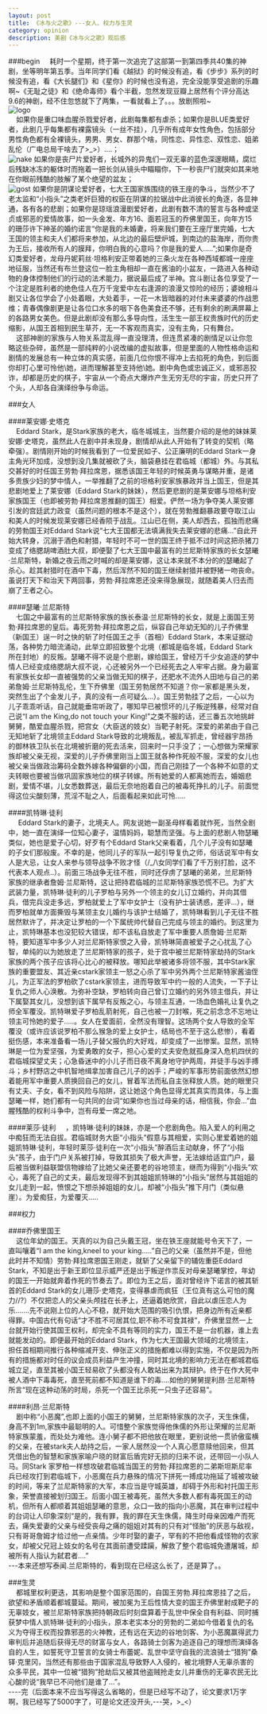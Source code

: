 ```yaml
---
layout: post
title: 《冰与火之歌》---女人、权力与生灵
category: opinion
description: 美剧《冰与火之歌》观后感
---
```

###begin
 &nbsp;&nbsp;&nbsp;&nbsp;耗时一个星期，终于第一次追完了这部第一到第四季共40集的神剧，坐等明年第五季。当年同学们看《越狱》的时候没有追，看《步步》系列的时候没有追，看《大长腿们》和《星你》的时候也没有追，完全没能享受追剧的乐趣啊~《无耻之徒》和《绝命毒师》看个半截，忽然发现豆瓣上居然有个评分高达9.6的神剧，经不住忽悠就下了两集，一看就看上了。。。放剧照啦~<br>
![logo](/images/opinions/ice-and-fire-logo.jpg)
<br>
 &nbsp;&nbsp;&nbsp;&nbsp;如果你是重口味血腥杀戮爱好者，此剧每集都有虐杀；如果你是BLUE类爱好者，此剧几乎每集都有裸露镜头（一丝不挂），几乎所有成年女性角色，包括部分男性角色都有全裸镜头，男男、男女、群那个啥，同性恋、异性恋、双性恋、姐弟乱伦（广电总局干啥去了>_>）….；<br>
![nake](/images/opinions/ice-and-fire-nakewoman.jpg)
如果你是丧尸片爱好者，长城外的异鬼们一双无辜的蓝色深邃眼睛，腐烂后残缺冰冻的躯体时而拖着一把长剑从镜头中瞄瞄你，下一秒丧尸们就突如其来地在你眼前残酷的肢解了某个绝望的盆友；<br>
![gost](/images/opinions/ice-and-fire-gost.jpg)
如果你是阴谋论爱好者，七大王国家族围绕的铁王座的争斗，当然少不了老太监和“小指头”之类老奸巨猾的权臣在阴谋的拉锯战中此消彼长的角逐，各显神通，各有各的悲剧；如果你是琼瑶浪漫剧爱好者，此剧有数不清的誓言与各种或坚贞或邪恶的爱情故事，如一头金发、年方16、面若冠玉的乔佛里国王，向年方15的珊莎许下神圣的婚约诺言“你是我的未婚妻，将来我们要在王座厅里完婚，七大王国的领主和夫人们都将来参加，从北边的最后壁炉城，到南边的盐海岸，而你贵为王后，接收所有人的膜拜，你明白我的心意吗？你是我的爱人…..”;如果你是奇幻类爱好者，龙母丹妮莉丝·坦格利安正带着她的三条火龙在各种西域都城一座座地征服，当然还有布兰登这位一脸主角相却一直在酱油的小盆友，一路进入各种动物的身体控制他们的行动的法术能力，据说最后成了半神。宫斗剧让各位享受了一个注定是胜利者的绝色佳人在万千宠爱中左右逢源的浪漫又惊险的经历；婆媳相斗剧又让各位学会了小处着眼，大处着手，一花一木皆暗器的对付未来婆婆的作战思维；青春偶像剧更是让各位口水多的咽下各色美食还不够，还有剩余的刷满屏幕上的各路男女美色。但是此剧却没有那么多导向性，活生生一部王权贵族时代的历史缩影，从国王首相到民生草芥，无一不客观而真实，没有主角，只有舞台。
<br>
  &nbsp;&nbsp;&nbsp;&nbsp;这部神剧的家族与人物关系混乱得一直没理清，但连贯紧凑的剧情足以让你忽略这些杂碎，虽然是一部纯粹的小说改编的虚拟故事，但是里面的人物性格命运和剧情的发展总有一种立体的真实感，前面几位你恨不得冲上去掐死的角色，到后面你却打心里可怜他\她，进而理解甚至支持他\她。剧中角色或忠诚正义，或邪恶狡诈，却都是历史的棋子，宇宙从一个奇点大爆炸产生无穷无尽的宇宙，历史只开了个头，人却各自演绎纷争与命运。
<br>

###女人    

####莱安娜·史塔克   
 &nbsp;&nbsp;&nbsp;&nbsp;Eddard Stark，是Stark家族的老大，临冬城城主，当然要介绍的是他的妹妹莱安娜·史塔克，虽然此人在剧中并未现身，剧情却从此人开始有了转变的契机（略牵强）。剧情刚开始的时候我看到了一位爱民如子、公正廉明的Eddard Stark一身主角光环加成，没想到没几集就被砍了头，脑袋悬挂在君临城（都城）外。与其私交甚好的时任国王劳勃·拜拉席恩，据悉该国王年轻的时候英勇与谋略并重，是诸多贵族少妇的梦中情人，一举推翻了之前的坦格利安家族暴政并当上国王，但是其悲剧地爱上了莱安娜（Eddard Stark的妹妹），然后更悲剧的是莱安娜与坦格利安家族国王（也即被劳勃·拜拉席恩推翻的国王）相爱。俨然一场为争夺美人莱安娜引发的宫廷武力政变（虽然问题的根本不是这个），就在劳勃推翻暴政要夺取江山和美人的时候发现莱安娜已经香陨于战乱。江山已在侧，美人却西去，孤独而悲痛的劳勃国王对Eddard Stark说“七大王国都无法填满我失去莱安娜的悲痛…”自此开始大转身，沉溺于酒色和射猎，年轻时不可一世的国王终于抵不过时间这把杀猪刀变成了络腮胡啤酒肚大叔，即便娶了七大王国中最富有的兰尼斯特家族的长女瑟曦·兰尼斯特，新婚之夜云雨之时喊的却是莱安娜，这让本来就不本分的的瑟曦起了杀心。趁其射猎时在酒中下毒，然后浑然不知的国王继续射猎并被野猪一吻丧命。虽说打天下和治天下两回事，劳勃·拜拉席恩还没来得急展现，就随着美人归去而崩了王者之心。
<br>

####瑟曦·兰尼斯特    
 &nbsp;&nbsp;&nbsp;&nbsp;七国之中最富有的兰尼斯特家族的族长泰温·兰尼斯特的长女，就是上面国王劳勃·拜拉席恩的皇后。毒死劳勃·拜拉席恩之后，纵容自己年幼无知的儿子乔佛里（新国王）逞一时之快的斩了时任国王之手（首相）Eddard Stark，本来证据动荡，各种势力暗流涌动，此举立即招致整个北境（都城是临冬城，Eddard Stark所在封地）的反叛。瑟曦不得不说是个悲剧，嫁给国王，曾经万千少女追逐的梦中情人已经变成络腮胡大叔不说，心还被另外一个已经死去之人牢牢占据。身为最富有家族长女却一直被强势的父亲当做无知的棋子，还肥水不流外人田地与自己的弟弟詹姆·兰尼斯特乱伦，生下乔佛里（国王劳勃居然不知道？你一家都是黑头发，突然生出了个金发儿子，真的没有一点可疑么…）。国王劳勃挂了之后，一心以为儿子乖乖听话，自己就能垂帘听政了，哪知早已被惯坏的儿子叛逆残暴，经常对自己说“I am the King,do not touch your King!”之类不服的话，还三番五次地挑衅舅舅，酷爱血腥杀戮，把宫女（大臣送的妓女）当靶子射死。深爱的弟弟由于自己无知地斩了北境领主Eddard Stark导致的北境叛乱，被乱军抓走，曾经器宇昂扬的御林铁卫队长在北境被折磨的死去活来，回来时一只手没了；一心想做为荣耀家族却被父亲无视，深爱的儿子乔佛里刚当上国王就各种作死般不服，深爱的女儿也被父亲当做政治筹码全数外嫁各种偏僻的小国，而自己刚挂了一个各种不如意的丈夫转眼也要被当做巩固家族地位的棋子转嫁。所有她爱的人都离她而去，婚姻悲剧，爱情不堪，儿女悉数葬送，最后无奈地抱着自己的被毒死挣扎的儿子。前面觉得这位尖酸刻薄，荒淫不耻之人，后面看起来如此可怜…..
<br>

####凯特琳·徒利   
 &nbsp;&nbsp;&nbsp;&nbsp; Eddard Stark的妻子，北境夫人。网友说她一副圣母样看着就作死，当然全剧中，她一直在演绎一位知心妻子，温情妈妈，聪慧而坚强。与上面的悲剧人物瑟曦类似，她也是爱子心切，好歹有个Eddard Stark父亲看着，几个儿子没有如瑟曦的子女们那般废。不幸的是，他同儿子的军队一起引导复仇之师，俗话说军中有女人是大忌，让女人来参与领导战争不败才怪（/\_/\女同学们看了千万别打脸，这不代表本人观点..）。前面三场战争无往不胜，同时还俘虏了瑟曦的弟弟，兰尼斯特家族的继承者詹姆·兰尼斯特，这让把持君临城的兰尼斯特家族恐慌不已。为扩大武装力量，凯特琳·徒利的儿子罗柏与另外一个领主的女儿订立婚约，并向其借兵，借完兵没走多远，罗柏就爱上了军中女护士（没有护士装诱惑，差评…），继而罗柏就单方面撕毁与某领主女儿婚约与该护士结婚了，凯特琳看到儿子无往不胜居然默许了，并决定让罗柏的一个下属统帅代替自己完成与领主的婚约。到这里为止，凯特琳基本也没犯较大错误，却不该私自放走了军中重要人质詹姆·兰尼斯特，要知道军中多少人对兰尼斯特家恨之入骨，凯特琳简直被爱子之心扰乱了心智，单纯的以为她放走了兰尼斯特家的孩子，处于宫中被兰尼斯特家劫持的Stark家族的两个孩子应该将心比心的被释放。哪知此举被诸多将领不服，其中Stark家族的重要盟友、其近亲cstark家领主一怒之心杀了军中另外两个兰尼斯特家酱油侄儿，为正军法的罗柏砍了cstark家领主，进而导致军中约一般的人流失，一下子让复仇之师人心涣散。为弥补空缺，罗柏转向自己曾订立婚约的另外领主借兵，并让下属娶其女儿，没想到该下属早有反叛之心，与领主互通，一场血色婚礼让复仇之师全军覆没。凯特琳爱子罗柏乱箭射死，自己也被一刀封喉，死之前念念不忘地让领主可怜她的爱子…..。女人在爱面前，全然没有理智。这场两个女人导致的全军覆没（或许应该说罗柏不那么猴急的爱上女护士，结局也不至于这么悲惨），看着挺伤感，本来准备看一场儿子替父报仇的大好戏，却变成了一出惨案。显然，凯特琳是一位为爱坚强，为爱勇敢的女子，担心心爱的丈夫安危就孤身深入危机四伏的君临城探望丈夫；心急昏迷中的小儿子而日夜不离身地守护两周，并徒手与凶手搏斗；乡村野店之中机智地缉拿加害自己儿子的凶手；严峻的军事形势前面依然幻想着能用军中重要人质换回自己的女儿，冒着军法而私自主张释放人质。她的眼里只有丈夫、子女，看不到风险与陷阱，这让她这个角色显得尤其真实而具体，与上面瑟曦一样，她们都有一句共同的台词“如果你也当过母亲的话，相信我，你会…”血腥残酷的权利斗争中，岂有母爱一席之地。
<br>

####莱莎·徒利
  &nbsp;&nbsp;&nbsp;&nbsp;，凯特琳·徒利的妹妹，亦是一个悲剧角色。陷入爱人的利用之中痴狂而无法自拔。君临城财务大臣“小指头”假意与其相爱，实则心里爱着她的姐姐凯特琳·徒利，年轻时莱莎·徒利在一次“小指头”醉酒后主动献身，怀了“小指头”孩子，由于门户关系被打掉，导致其损失了极大声誉，无法嫁给适宜门户，最后被当做利益联盟信物嫁给了比她父亲还要老的谷地领主，继而为得到“小指头”欢心，毒死了自己的丈夫，最后发现得不到其姐姐凯特琳的“小指头”居然与其姐姐的女儿走到一起，愤恨之下想杀掉姐姐的女儿，却被“小指头”推下月门（类似悬崖）。为爱痴狂，为爱覆灭…..
<br>

###权力   

####乔佛里国王    
 &nbsp;&nbsp;&nbsp;&nbsp;这位年幼的国王。天真的以为自己头戴王冠，坐在铁王座就能号令天下了，一直叫嚷着“I  am  the king,kneel to  your  king…..”自己的父亲（虽然并不是，但他此时并不知情）劳勃·拜拉席恩国王刚走，就斩了父亲留下的辅佐重臣Eddard Stark，不知是出于新王即位显示威严还是出于叛逆作祟反对母亲瑟曦掌控，年幼的国王一开始就奔着作死的节奏去了。即位为王之后，面对曾经许下诺言的被其斩首的Eddard Stark的女儿珊莎·史塔克，变得暴虐而疯狂（王位真有这么可怕的魔力//?）不仅把恋人的父亲头颅挂在长矛上，还逼着她欣赏，自此以虐压恋人为乐…….先不说刚上位的人心不稳，就开始大范围的吸引仇恨，把身边所有近亲都得罪。中国古代有句话“才不胜不可居其位,职不称不可食其禄”，乔佛里显然一上台就开始行使其国王权利，却完全不具有等同的实力，国王不是一台机器，谁上去就能发动的。即便最开始的Eddard Stark，作为七大王国最大领域的北境领主，担任首相期间推行各种缩减开支、伸张正义的措施都难以得到实施，不仅是因为所有的措施都对时任的议会成员利益产生冲撞，同时其北境的影响力无法在都城君临城立足，直至其被小国王轻易砍了头都没有人敢站出来为其辩护。终于在作大死中被人酒中下毒毒死，直至死前都不知道是谁下的毒….如他的舅舅提利昂·兰尼斯特所言“现在这种动荡的时局，杀死一个国王比杀死一只虫子还容易”。<br>
 
 ####利昂·兰尼斯特    
   &nbsp;&nbsp;&nbsp;&nbsp;剧中称“小恶魔”,也即上面的小国王的舅舅，兰尼斯特家族的次子，天生侏儒，身高不到1m,家族中最聪明的人。可惜整个家族觉得他侏儒的外形让荣耀的兰尼斯特家族蒙羞，而处处为难他。连小舅子都不把他放在眼里，更别说他一贯骄傲蛮横的父亲，在被stark夫人劫持之后，一家人居然没一个人真心愿意赎他回来，但其凭借出色的智慧和家族家喻户晓的财富后盾完好无损的归来不说，还带回一小队人马。同Stark 家罗柏一样想攻破君临城当国王的劳勃·拜拉席恩的二弟斯坦斯尼率兵已经攻打到君临城下，小恶魔在兵力悬殊的情况下拼死一搏成功拖延了城被攻破的时间，等来了兰尼斯特家的大军，本应当是守城英雄，却碍于外形和衬托国王形象，荣誉直接被划归国王。后面小国王被毒死，虽然大多数人都有毒死国王的动机，但所有人都顺着其姐姐瑟曦的意思，众口一致的指向小恶魔，其在审判过程中的台词让人印象深刻“是的，我有罪，我的罪在天生侏儒，降生时母亲因难产而死去，痛失爱妻的父亲与经受丧母之痛的姐姐对其有的只有对“怪胎”的厌恶与敌视，只有哥哥詹姆才给过他一点亲情。少年时娶的妻子，罕有的不把他看成怪物的农家女，却被父兄冠上妓女的名号在其面前遭受蹂躏，解救了整个君临城免遭屠城，却被所有人指认为弑君者….”
<br>
---本来还想写泰闻.兰尼斯特的，看到现在已经这么长了，还是算了。。
<br>

###生灵     
 &nbsp;&nbsp;&nbsp;&nbsp;都城里权利更迭，其影响是整个国家范围的，自国王劳勃.拜拉席恩挂了之后，欲望和矛盾顺着都城蔓延。期间，被加冕为王后性情大变的国王乔佛里射成靶子的无辜妓女，被兰尼斯特家族把持朝政后时刻盘算着于乱世中保全自有利益、同时捕获梦中情人凯特琳·徒利的小指头，原本老实本分的劳勃的二弟如今借着复仇的名义为夺得王权而投靠邪恶的火神教，还有远在天边的谷地剑客、为小恶魔赢得武力审判后并追随后获得无尽的财富与女人，各路骑士剑客为追逐自己的理想而演绎各自的人生，如誓死守卫誓言的女骑士布蕾妮、乱世中坚守自我的流浪骑士“猎狗”桑铎·克里冈，当然还有那些由于国家混乱导致野人入侵的，被北境野人无辜杀害的众多平民，其中一位被“猎狗”抢劫后又被其他盗贼抢走女儿并重伤的无辜农民无比心酸的说“我早已不问他们是谁了…”。
<br>
----完（后面本来不应当写得这么省略的，但是已经写不动了，论文要求1万字啊，我已经写了5000字了，可是论文还没开头,---哭，>_<）

